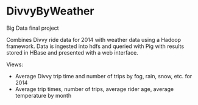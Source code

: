 # DivvyByWeather
Big Data final project


Combines Divvy ride data for 2014 with weather data using a Hadoop framework. Data is ingested into hdfs and queried with Pig with results stored in HBase and presented with a web interface.


Views:

  - Average Divvy trip time and number of trips by fog, rain, snow, etc. for 2014
  - Average trip times, number of trips, average rider age, average temperature by month
